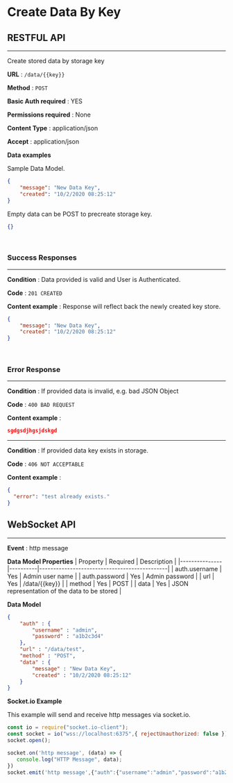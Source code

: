 # Create Data By Key

## RESTFUL API
---  
Create stored data by storage key

**URL** : `/data/{{key}}`

**Method** : `POST`

**Basic Auth required** : YES

**Permissions required** : None

**Content Type** : application/json

**Accept** : application/json

**Data examples**

Sample Data Model.

```json
{
    "message": "New Data Key",
    "created": "10/2/2020 08:25:12"
}
```

Empty data can be POST to precreate storage key.

```json
{}
```

<br />

### Success Responses
---
**Condition** : Data provided is valid and User is Authenticated.

**Code** : `201 CREATED`

**Content example** : Response will reflect back the newly created key store. 

```json
{
    "message": "New Data Key",
    "created": "10/2/2020 08:25:12"
}
```

<br />

### Error Response
---
**Condition** : If provided data is invalid, e.g. bad JSON Object

**Code** : `400 BAD REQUEST`

**Content example** :

```json
sgdgsdjhgsjdskgd
```
  
---
  
**Condition** : If provided data key exists in storage.

**Code** : `406 NOT ACCEPTABLE`

**Content example** :

```json
{
  "error": "test already exists."
}
```

## WebSocket API
---

**Event** : http message

**Data Model Properties**
| Property      | Required | Description                                  |
|---------------|----------|----------------------------------------------|
| auth.username | Yes      | Admin user name                              |
| auth.password | Yes      | Admin password                               |
| url           | Yes      | /data/{{key}}                                |
| method        | Yes      | POST                                         |
| data          | Yes      | JSON representation of the data to be stored |


**Data Model**
```json
{
    "auth" : { 
        "username" : "admin", 
        "password" : "a1b2c3d4" 
    },
    "url" : "/data/test", 
    "method" : "POST", 
    "data" : {
        "message" : "New Data Key",
        "created" : "10/2/2020 08:25:12"
    }
}
```

**Socket.io Example**

This example will send and receive http messages via socket.io.

```js
const io = require("socket.io-client");
const socket = io("wss://localhost:6375",{ rejectUnauthorized: false });
socket.open();

socket.on('http message', (data) => {
   console.log("HTTP Message", data);
})
socket.emit('http message',{"auth":{"username":"admin","password":"a1b2c3d4"},"url":"/data/test","method":"POST","data":{"message":"New Data Key","created":"10/2/2020 08:25:12"}})
```